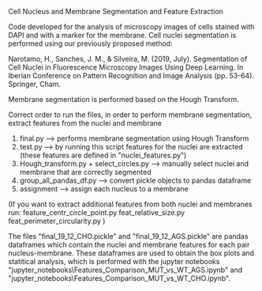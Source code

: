 Cell Nucleus and Membrane Segmentation and Feature Extraction


Code developed for the analysis of microscopy images of cells stained with DAPI and with a marker for the membrane.
Cell nuclei segmentation is performed using our previously proposed method: 

Narotamo, H., Sanches, J. M., & Silveira, M. (2019, July). Segmentation of Cell Nuclei in Fluorescence Microscopy Images Using Deep Learning. In Iberian Conference on Pattern Recognition and Image Analysis (pp. 53-64). Springer, Cham.

Membrane segmentation is performed based on the Hough Transform.


Correct order to run the files, in order to perform membrane segmentation, extract features from the nuclei and membrane

1) final.py --> performs membrane segmentation using Hough Transform
2) test.py --> by running this script features for the nuclei are extracted (these features are defined in "nuclei_features.py")
3) Hough_transform.py + select_circles.py --> manually select nuclei and membrane that are correctly segmented
4) group_all_pandas_df.py --> convert pickle objects to pandas dataframe
5) assignment --> assign each nucleus to a membrane

(If you want to extract additional features from both nuclei and membranes run:
feature_centr_circle_point.py
feat_relative_size.py
feat_perimeter_circularity.py
)

The files "final_19_12_CHO.pickle" and "final_19_12_AGS.pickle" are pandas dataframes which contain the nuclei and membrane features for each pair nucleus-membrane. These dataframes are used to obtain the box plots and statitical analysis, which is performed with the jupyter notebooks "jupyter_notebooks\Features_Comparison_MUT_vs_WT_AGS.ipynb" and "jupyter_notebooks\Features_Comparison_MUT_vs_WT_CHO.ipynb".
